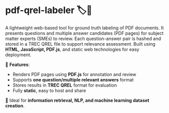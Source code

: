 # pdf-qrel-labeler 🏷️📄

A lightweight web-based tool for ground truth labeling of PDF documents. It presents questions and
multiple answer candidates (PDF pages) for subject matter experts (SMEs) to review.
Each question-answer pair is hashed and stored in a TREC QREL file to support relevance assessment.
Built using **HTML, JavaScript, PDF.js**, and static web technologies for easy deployment.

🚀 **Features**:

* Renders PDF pages using **PDF.js** for annotation and review
* Supports **one question/multiple relevant answers** format
* Stores results in **TREC QREL** format for evaluation
* Fully **static**, easy to host and share

🔧 Ideal for **information retrieval, NLP, and machine learning dataset creation**.
